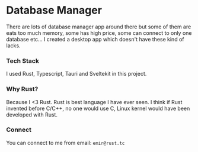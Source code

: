 # Database Manager

There are lots of database manager app around there but some of them are eats too much memory,
some has high price, some can connect to only one database etc...
I created a desktop app which doesn't have these kind of lacks.

### Tech Stack

I used Rust, Typescript, Tauri and Sveltekit in this project.

### Why Rust?

Because I <3 Rust. Rust is best language I have ever seen. I think if Rust invented
before C/C++, no one would use C, Linux kernel would have been developed with Rust.

### Connect

You can connect to me from email:
`emir@rust.tc`
